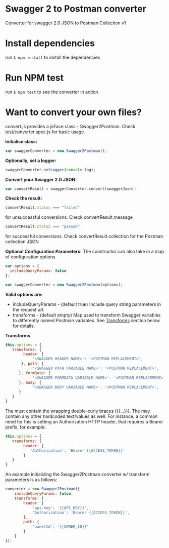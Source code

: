 # Swagger 2 to Postman converter
Converter for swagger 2.0 JSON to Postman Collection v1

# Install dependencies
run `$ npm install` to install the dependencies

# Run NPM test
run `$ npm test` to see the converter in action

# Want to convert your own files?
convert.js provides a jsFace class - Swagger2Postman. 
Check test/converter.spec.js for basic usage.

**Initialise class:**

```js
var swaggerConverter = new Swagger2Postman();
```

**Optionally, set a logger:**

```js
swaggerConverter.setLogger(console.log);
```

**Convert your Swagger 2.0 JSON:**

```js
var convertResult = swaggerConverter.convert(swaggerJson);
```

**Check the result:**

```js
convertResult.status === "failed"
```

for unsuccessful conversions. Check convertResult.message

```js
convertResult.status === "passed"
```

for successful conversions. Check convertResult.collection for the Postman collection JSON


**Optional Configuration Parameters:**
The constructor can also take in a map of configuration options

```js
var options = {
  includeQueryParams: false
};

var swaggerConverter = new Swagger2Postman(options);
```

**Valid options are:**

* includeQueryParams - (default true) Include query string parameters in the request url.
* transforms - (default empty) Map used to transform Swagger variables to differently named Postman variables. See [Transforms](#transforms) section below for details.

**Transforms**

```js
this.options = {
   transforms: {
        header: {
            '<SWAGGER HEADER NAME>': '<POSTMAN REPLACEMENT>',
       }, path: {
            '<SWAGGER PATH VARIABLE NAME>': '<POSTMAN REPLACEMENT>',
      }, formData: {
            '<SWAGGER FORMDATA VARIABLE NAME>': '<POSTMAN REPLACEMENT>',
      }, body: {
            '<SWAGGER BODY VARIABLE NAME>': '<POSTMAN REPLACEMENT>',
      }
   }
}
```

The <POSTMAN REPLACEMENT> must contain the wrapping double-curly braces ({{...}}). The <POSTMAN REPLACEMENT> may contain any other hardcoded text/values as well. For instance, a common need for this is setting an Authorization HTTP header, that requires a Bearer prefix, for example:

```js
this.options = {
   transforms: {
        header: {
           'Authorization': 'Bearer {{ACCESS_TOKEN}}'
        }
   }
}
```

An example initializing the Swagger2Postman converter w/ transform parameters is as follows:

```js
converter = new Swagger2Postman({
    includeQueryParams: false,
    transforms: {
        header: {
            'api-key': '{{API_KEY}}',
            'Authorization': 'Bearer {{ACCESS_TOKEN}}',
        },
        path: {
            'ownerId': '{{OWNER_ID}}'
        }
    }
});
```
